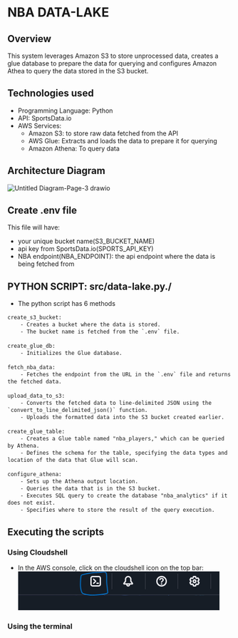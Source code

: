 # NBA DATA-LAKE

## Overview
This system leverages Amazon S3 to store unprocessed data, creates a glue database to prepare the data for querying and configures Amazon Athea to query the data stored in the S3 bucket.

## Technologies used
- Programming Language: Python
- API: SportsData.io
- AWS Services:
    - Amazon S3: to store raw data fetched from the API
    - AWS Glue: Extracts and loads the data to prepare it for querying
    - Amazon Athena: To query data

## Architecture Diagram
![Untitled Diagram-Page-3 drawio](https://github.com/user-attachments/assets/8acf4c48-5e32-4743-b093-ee2763348c9c)


## Create .env file
This file will have: 
- your unique bucket name(S3_BUCKET_NAME)
- api key from SportsData.io(SPORTS_API_KEY)
- NBA endpoint(NBA_ENDPOINT): the api endpoint where the data is being fetched from

## PYTHON SCRIPT: src/data-lake.py./
- The python script has 6 methods

```
create_s3_bucket:
    - Creates a bucket where the data is stored.
    - The bucket name is fetched from the `.env` file.

create_glue_db:
    - Initializes the Glue database.

fetch_nba_data:
    - Fetches the endpoint from the URL in the `.env` file and returns the fetched data.

upload_data_to_s3:
    - Converts the fetched data to line-delimited JSON using the `convert_to_line_delimited_json()` function.
    - Uploads the formatted data into the S3 bucket created earlier.

create_glue_table:
    - Creates a Glue table named "nba_players," which can be queried by Athena.
    - Defines the schema for the table, specifying the data types and location of the data that Glue will scan.

configure_athena:
    - Sets up the Athena output location.
    - Queries the data that is in the S3 bucket.
    - Executes SQL query to create the database "nba_analytics" if it does not exist.
    - Specifies where to store the result of the query execution.
```

## Executing the scripts
### Using Cloudshell
- In the AWS console, click on the cloudshell icon on the top bar:
![alt text](<Screenshot 2025-01-17 104654.png>)
### Using the terminal
